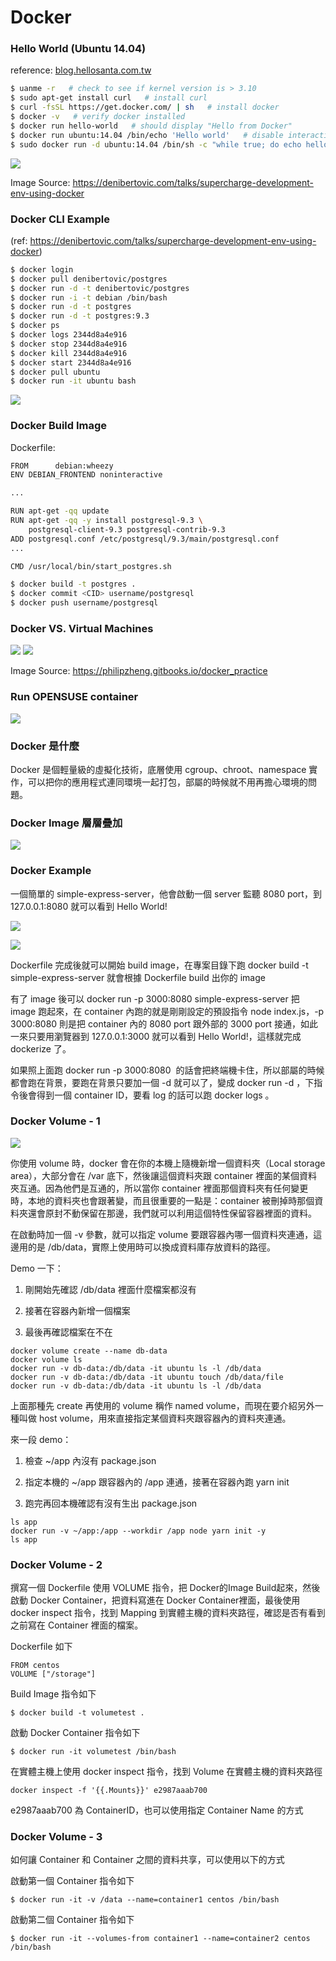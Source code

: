 # Docker

### Hello World (Ubuntu 14.04)
reference: [blog.hellosanta.com.tw](https://blog.hellosanta.com.tw/%E7%B6%B2%E7%AB%99%E8%A8%AD%E8%A8%88/%E4%BC%BA%E6%9C%8D%E5%99%A8/%E6%95%99%E4%BD%A0%E4%B8%80%E6%AC%A1%E5%AD%B8%E6%9C%83%E5%AE%89%E8%A3%9D-docker-%E9%96%8B%E5%A7%8B%E7%8E%A9%E8%BD%89-container%C2%A0%E5%AE%B9%E5%99%A8%E4%B8%96%E7%95%8C)

```sh
$ uanme -r   # check to see if kernel version is > 3.10
$ sudo apt-get install curl   # install curl
$ curl -fsSL https://get.docker.com/ | sh   # install docker
$ docker -v   # verify docker installed
$ docker run hello-world   # should display "Hello from Docker"
$ docker run ubuntu:14.04 /bin/echo 'Hello world'   # disable interactive mode
$ sudo docker run -d ubuntu:14.04 /bin/sh -c "while true; do echo hello world; sleep 1; done"   # daemonized execution
```
![](https://denibertovic.com/talks/supercharge-development-env-using-docker/img/docker-flow.png)

Image Source: https://denibertovic.com/talks/supercharge-development-env-using-docker

### Docker CLI Example
(ref: https://denibertovic.com/talks/supercharge-development-env-using-docker)

```sh
$ docker login
$ docker pull denibertovic/postgres
$ docker run -d -t denibertovic/postgres
$ docker run -i -t debian /bin/bash
$ docker run -d -t postgres
$ docker run -d -t postgres:9.3
$ docker ps
$ docker logs 2344d8a4e916
$ docker stop 2344d8a4e916
$ docker kill 2344d8a4e916
$ docker start 2344d8a4e916
$ docker pull ubuntu
$ docker run -it ubuntu bash
```
![](docker_ps.PNG)

### Docker Build Image

Dockerfile:
```sh
FROM      debian:wheezy
ENV DEBIAN_FRONTEND noninteractive

...

RUN apt-get -qq update
RUN apt-get -qq -y install postgresql-9.3 \
    postgresql-client-9.3 postgresql-contrib-9.3
ADD postgresql.conf /etc/postgresql/9.3/main/postgresql.conf
...

CMD /usr/local/bin/start_postgres.sh
```
```sh
$ docker build -t postgres .
$ docker commit <CID> username/postgresql
$ docker push username/postgresql
```
### Docker VS. Virtual Machines

![](https://philipzheng.gitbooks.io/docker_practice/_images/virtualization.png)
![](https://philipzheng.gitbooks.io/docker_practice/_images/docker.png)

Image Source: https://philipzheng.gitbooks.io/docker_practice

### Run OPENSUSE container

![](docker_opensuse.PNG)

### Docker 是什麼

Docker 是個輕量級的虛擬化技術，底層使用 cgroup、chroot、namespace 實作，可以把你的應用程式連同環境一起打包，部屬的時候就不用再擔心環境的問題。

### Docker Image 層層疊加

![](docker_image.png)

### Docker Example

一個簡單的 simple-express-server，他會啟動一個 server 監聽 8080 port，到 127.0.0.1:8080 就可以看到 Hello World!

![](docker_example.png)

![](docker_file.png)

Dockerfile 完成後就可以開始 build image，在專案目錄下跑 docker build -t simple-express-server 就會根據 Dockerfile build 出你的 image

有了 image 後可以 docker run -p 3000:8080 simple-express-server 把 image 跑起來，在 container 內跑的就是剛剛設定的預設指令 node index.js，-p 3000:8080 則是把 container 內的 8080 port 跟外部的 3000 port 接通，如此一來只要用瀏覽器到 127.0.0.1:3000 就可以看到 Hello World!，這樣就完成 dockerize 了。

如果照上面跑 docker run -p 3000:8080 <image> 的話會把終端機卡住，所以部屬的時候都會跑在背景，要跑在背景只要加一個 -d 就可以了，變成 docker run -d <image>，下指令後會得到一個 container ID，要看 log 的話可以跑 docker logs <container ID>。
    
### Docker Volume - 1

![](docker_volume.png)

你使用 volume 時，docker 會在你的本機上隨機新增一個資料夾（Local storage area），大部分會在 /var 底下，然後讓這個資料夾跟 container 裡面的某個資料夾互通。因為他們是互通的，所以當你 container 裡面那個資料夾有任何變更時，本地的資料夾也會跟著變，而且很重要的一點是：container 被刪掉時那個資料夾還會原封不動保留在那邊，我們就可以利用這個特性保留容器裡面的資料。

在啟動時加一個 -v 參數，就可以指定 volume 要跟容器內哪一個資料夾連通，這邊用的是 /db/data，實際上使用時可以換成資料庫存放資料的路徑。

Demo 一下：

1. 剛開始先確認 /db/data 裡面什麼檔案都沒有

2. 接著在容器內新增一個檔案

3. 最後再確認檔案在不在

```
docker volume create --name db-data
docker volume ls
docker run -v db-data:/db/data -it ubuntu ls -l /db/data
docker run -v db-data:/db/data -it ubuntu touch /db/data/file
docker run -v db-data:/db/data -it ubuntu ls -l /db/data
```

上面那種先 create 再使用的 volume 稱作 named volume，而現在要介紹另外一種叫做 host volume，用來直接指定某個資料夾跟容器內的資料夾連通。

來一段 demo：

1. 檢查 ~/app 內沒有 package.json

2. 指定本機的 ~/app 跟容器內的 /app</code> 連通，接著在容器內跑 yarn init

3. 跑完再回本機確認有沒有生出 package.json

```
ls app
docker run -v ~/app:/app --workdir /app node yarn init -y
ls app
```

### Docker Volume - 2

撰寫一個 Dockerfile 使用 VOLUME 指令，把 Docker的Image Build起來，然後啟動 Docker Container，把資料寫進在 Docker Container裡面，最後使用 docker inspect 指令，找到 Mapping 到實體主機的資料夾路徑，確認是否有看到之前寫在 Container 裡面的檔案。

Dockerfile 如下

```
FROM centos
VOLUME ["/storage"]
```

Build Image 指令如下

```
$ docker build -t volumetest .
```

啟動 Docker Container 指令如下

```
$ docker run -it volumetest /bin/bash
```

在實體主機上使用 docker inspect 指令，找到 Volume 在實體主機的資料夾路徑

```
docker inspect -f '{{.Mounts}}' e2987aaab700 
```

e2987aaab700 為 ContainerID，也可以使用指定 Container Name 的方式

### Docker Volume - 3

如何讓 Container 和 Container 之間的資料共享，可以使用以下的方式

啟動第一個 Container 指令如下

```
$ docker run -it -v /data --name=container1 centos /bin/bash
```

啟動第二個 Container 指令如下

```
$ docker run -it --volumes-from container1 --name=container2 centos /bin/bash
```
